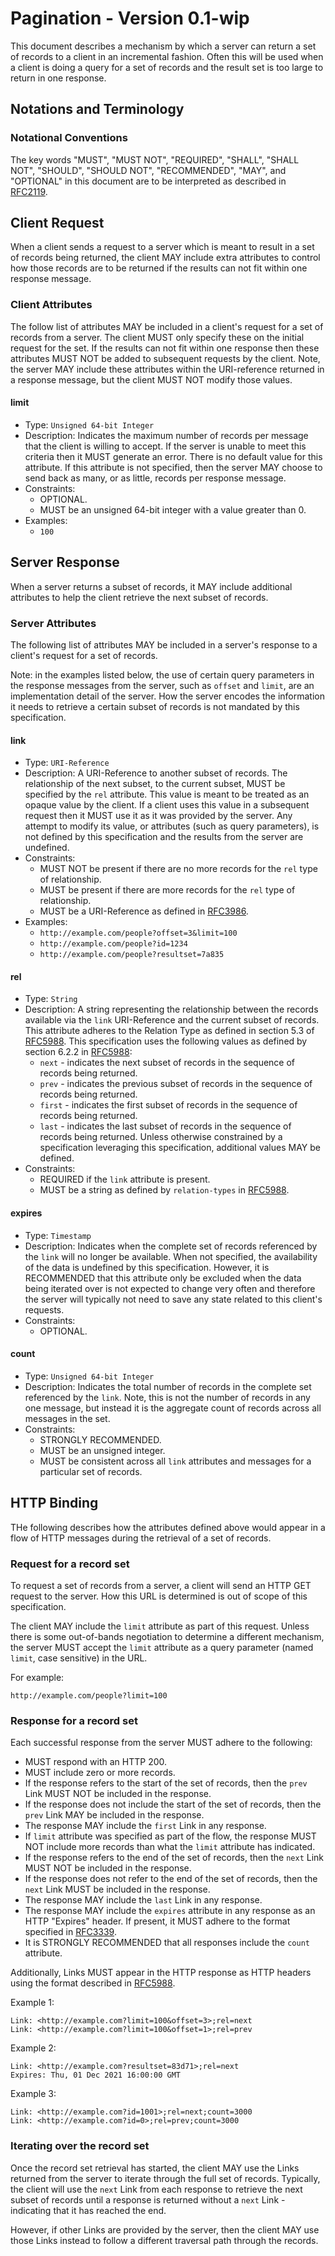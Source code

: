 # Pagination - Version 0.1-wip

This document describes a mechanism by which a server can return a set of
records to a client in an incremental fashion. Often this will be used when
a client is doing a query for a set of records and the result set is too large
to return in one response.

## Notations and Terminology

### Notational Conventions

The key words "MUST", "MUST NOT", "REQUIRED", "SHALL", "SHALL NOT", "SHOULD",
"SHOULD NOT", "RECOMMENDED", "MAY", and "OPTIONAL" in this document are to be
interpreted as described in [RFC2119](https://tools.ietf.org/html/rfc2119).

## Client Request

When a client sends a request to a server which is meant to result in a
set of records being returned, the client MAY include extra attributes
to control how those records are to be returned if the results can not
fit within one response message.

### Client Attributes

The follow list of attributes MAY be included in a client's request for
a set of records from a server. The client MUST only specify these on
the initial request for the set. If the results can not fit within one
response then these attributes MUST NOT be added to subsequent requests
by the client. Note, the server MAY include these attributes within
the URI-reference returned in a response message, but the client MUST NOT
modify those values.

#### limit

- Type: `Unsigned 64-bit Integer`
- Description: Indicates the maximum number of records per message
  that the client is willing to accept. If the server is unable to
  meet this criteria then it MUST generate an error.
  There is no default value for this attribute.
  If this attribute is not specified, then the server MAY choose to send back
  as many, or as little, records per response message.
- Constraints:
  - OPTIONAL.
  - MUST be an unsigned 64-bit integer with a value greater than 0.
- Examples:
  - `100`

## Server Response

When a server returns a subset of records, it MAY include additional attributes
to help the client retrieve the next subset of records.

### Server Attributes

The following list of attributes MAY be included in a server's response to
a client's request for a set of records.

Note: in the examples listed below, the use of certain query parameters
in the response messages from the server, such as `offset` and `limit`,
are an implementation detail of the server. How the server encodes the
information it needs to retrieve a certain subset of records is not mandated by
this specification.

#### link

- Type: `URI-Reference`
- Description: A URI-Reference to another subset of records. The relationship
  of the next subset, to the current subset, MUST be specified by the `rel`
  attribute. This value is meant to be treated as an opaque value by the
  client. If a client uses this value in a subsequent request then it
  MUST use it as it was provided by the server. Any attempt to modify its
  value, or attributes (such as query parameters), is not defined by this
  specification and the results from the server are undefined.
- Constraints:
  - MUST NOT be present if there are no more records for the `rel` type of
    relationship.
  - MUST be present if there are more records for the `rel` type of
    relationship.
  - MUST be a URI-Reference as defined in
    [RFC3986](https://tools.ietf.org/html/rfc3986).
- Examples:
  - `http://example.com/people?offset=3&limit=100`
  - `http://example.com/people?id=1234`
  - `http://example.com/people?resultset=7a835`

#### rel

- Type: `String`
- Description: A string representing the relationship between the records
  available via the `link` URI-Reference and the current subset of records.
  This attribute adheres to the Relation Type as defined in section 5.3
  of [RFC5988](https://tools.ietf.org/html/rfc5988).
  This specification uses the following values as defined by section 6.2.2
  in [RFC5988](https://tools.ietf.org/html/rfc5988):
  - `next` - indicates the next subset of records in the sequence of records
    being returned.
  - `prev` - indicates the previous subset of records in the sequence of
    records being returned.
  - `first` - indicates the first subset of records in the sequence of records
    being returned.
  - `last` - indicates the last subset of records in the sequence of records
    being returned.
  Unless otherwise constrained by a specification leveraging this
  specification, additional values MAY be defined.
- Constraints:
  - REQUIRED if the `link` attribute is present.
  - MUST be a string as defined by `relation-types` in
   [RFC5988](https://tools.ietf.org/html/rfc5988).

#### expires

- Type: `Timestamp`
- Description: Indicates when the complete set of records referenced by the
  `link` will no longer be available. When not specified, the availability
  of the data is undefined by this specification. However, it is RECOMMENDED
  that this attribute only be excluded when the data being iterated over
  is not expected to change very often and therefore the server will
  typically not need to save any state related to this client's requests.
- Constraints:
  - OPTIONAL.

#### count

- Type: `Unsigned 64-bit Integer`
- Description: Indicates the total number of records in the complete set
  referenced by the `link`. Note, this is not the number of records in any one
  message, but instead it is the aggregate count of records across all
  messages in the set.
- Constraints:
  - STRONGLY RECOMMENDED.
  - MUST be an unsigned integer.
  - MUST be consistent across all `link` attributes and messages for a
    particular set of records.

## HTTP Binding

THe following describes how the attributes defined above would appear in a
flow of HTTP messages during the retrieval of a set of records.

### Request for a record set

To request a set of records from a server, a client will send an HTTP GET
request to the server. How this URL is determined is out of scope of this
specification.

The client MAY include the `limit` attribute as part of this request. Unless
there is some out-of-bands negotiation to determine a different mechanism,
the server MUST accept the `limit` attribute as a query parameter (named
`limit`, case sensitive) in the URL.

For example:
```
http://example.com/people?limit=100
```

### Response for a record set

Each successful response from the server MUST adhere to the following:
- MUST respond with an HTTP 200.
- MUST include zero or more records.
- If the response refers to the start of the set of records, then the `prev`
  Link MUST NOT be included in the response.
- If the response does not include the start of the set of records, then the
  `prev` Link MAY be included in the response.
- The response MAY include the `first` Link in any response.
- If  `limit` attribute was specified as part of the flow, the response MUST
  NOT include more records than what the `limit` attribute has indicated.
- If the response refers to the end of the set of records, then the `next`
  Link MUST NOT be included in the response.
- If the response does not refer to the end of the set of records, then the
  `next` Link MUST be included in the response.
- The response MAY include the `last` Link in any response.
- The response MAY include the `expires` attribute in any response as an
  HTTP "Expires" header. If present, it MUST adhere to the format specified in
  [RFC3339](https://tools.ietf.org/html/rfc7234#section-5.3).
- It is STRONGLY RECOMMENDED that all responses include the `count` attribute.

Additionally, Links MUST appear in the HTTP response as HTTP headers using
the format described in [RFC5988](https://tools.ietf.org/html/rfc5988).

Example 1:
```
Link: <http://example.com?limit=100&offset=3>;rel=next
Link: <http://example.com?limit=100&offset=1>;rel=prev
```

Example 2:
```
Link: <http://example.com?resultset=83d71>;rel=next
Expires: Thu, 01 Dec 2021 16:00:00 GMT
```

Example 3:
```
Link: <http://example.com?id=1001>;rel=next;count=3000
Link: <http://example.com?id=0>;rel=prev;count=3000
```

### Iterating over the record set

Once the record set retrieval has started, the client MAY use the Links
returned from the server to iterate through the full set of records.
Typically, the client will use the `next` Link from each response to retrieve
the next subset of records until a response is returned without a `next` Link -
indicating that it has reached the end.

However, if other Links are provided by the server, then the client MAY
use those Links instead to follow a different traversal path through the
records.
